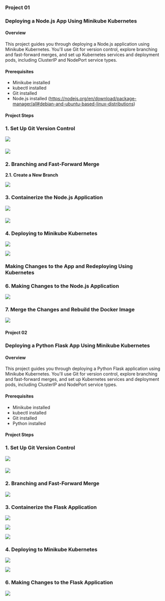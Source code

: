 ﻿###
### <a name="_44p02tct2hmy"></a>**Project 01**
### <a name="_gjggp0i4tci6"></a>**Deploying a Node.js App Using Minikube Kubernetes**
#### <a name="_ur0w6j6h0i2d"></a>**Overview**
This project guides you through deploying a Node.js application using Minikube Kubernetes. You'll use Git for version control, explore branching and fast-forward merges, and set up Kubernetes services and deployment pods, including ClusterIP and NodePort service types.
#### <a name="_u52qokvhbx91"></a>**Prerequisites**
- Minikube installed
- kubectl installed
- Git installed
- Node.js installed (<https://nodejs.org/en/download/package-manager/all#debian-and-ubuntu-based-linux-distributions>)
#### <a name="_meftxb9n997f"></a>**Project Steps**
### <a name="_w6jx1290pfkb"></a>**1. Set Up Git Version Control**
![](1.png)
### ![](2.png)
### <a name="_nrtfbpbc5gyn"></a>**2. Branching and Fast-Forward Merge**
**2.1. Create a New Branch**

![](3.png)
###
### <a name="_8u58xklxcyvb"></a>**3. Containerize the Node.js Application**
![](4.png)
### ![](5.png)
### <a name="_5064wig7co4n"></a>**4. Deploying to Minikube Kubernetes**

![](6.png)

![](7.png)
### <a name="_dvfb2z7gps32"></a>**Making Changes to the App and Redeploying Using Kubernetes**
### <a name="_q2l3f9itlxp0"></a>**6. Making Changes to the Node.js Application**
![](8.png)
### <a name="_4qefcue4xblm"></a>**7. Merge the Changes and Rebuild the Docker Image**
![](9.png)
###



**Project 02** 
### <a name="_264mxcixa9py"></a>**Deploying a Python Flask App Using Minikube Kubernetes**
#### <a name="_4ugc9bdfl2ej"></a>**Overview**
This project guides you through deploying a Python Flask application using Minikube Kubernetes. You'll use Git for version control, explore branching and fast-forward merges, and set up Kubernetes services and deployment pods, including ClusterIP and NodePort service types.
#### <a name="_3td3xonwsa40"></a>**Prerequisites**
- Minikube installed
- kubectl installed
- Git installed
- Python installed
#### <a name="_r3unyoguva8p"></a>**Project Steps**
### <a name="_185u0ljmwsp"></a>**1. Set Up Git Version Control**
![](10.png)
###


![](11.png)
### <a name="_4z1hnfprapy1"></a>**2. Branching and Fast-Forward Merge**
![](12.png)

### <a name="_rtf0tepawnkz"></a>**3. Containerize the Flask Application**


![](13.png)

![](14.png)

![](15.png)
###
###
###
### <a name="_axzrdqfjqhab"></a>**4. Deploying to Minikube Kubernetes**
![](16.png)

![](17.png)
###
### <a name="_l8xtj3bcvxu"></a>**6. Making Changes to the Flask Application**
![](18.png)

